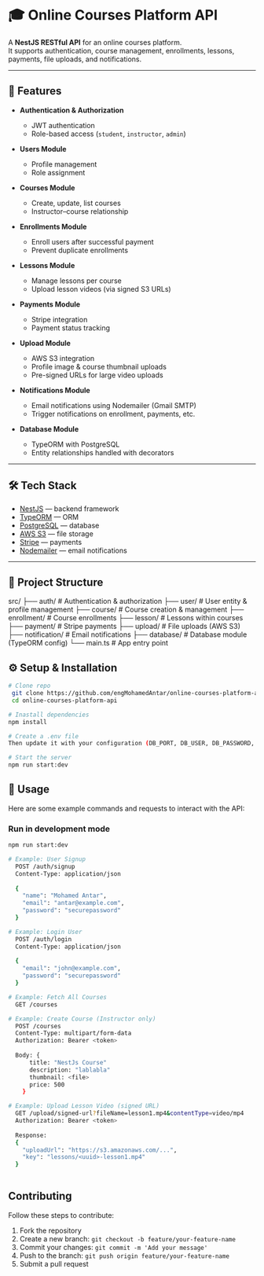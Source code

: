 # 🎓 Online Courses Platform API

A **NestJS RESTful API** for an online courses platform.  
It supports authentication, course management, enrollments, lessons, payments, file uploads, and notifications.

---
 
## 🚀 Features

- **Authentication & Authorization**  
  - JWT authentication  
  - Role-based access (`student`, `instructor`, `admin`)  

- **Users Module**  
  - Profile management  
  - Role assignment  

- **Courses Module**  
  - Create, update, list courses  
  - Instructor–course relationship  

- **Enrollments Module**  
  - Enroll users after successful payment  
  - Prevent duplicate enrollments  

- **Lessons Module**  
  - Manage lessons per course  
  - Upload lesson videos (via signed S3 URLs)  

- **Payments Module**  
  - Stripe integration  
  - Payment status tracking  

- **Upload Module**  
  - AWS S3 integration  
  - Profile image & course thumbnail uploads  
  - Pre-signed URLs for large video uploads  

- **Notifications Module**  
  - Email notifications using Nodemailer (Gmail SMTP)  
  - Trigger notifications on enrollment, payments, etc.  

- **Database Module**  
  - TypeORM with PostgreSQL  
  - Entity relationships handled with decorators  

---

## 🛠️ Tech Stack

- [NestJS](https://nestjs.com/) — backend framework  
- [TypeORM](https://typeorm.io/) — ORM  
- [PostgreSQL](https://www.postgresql.org/) — database  
- [AWS S3](https://aws.amazon.com/s3/) — file storage  
- [Stripe](https://stripe.com/) — payments  
- [Nodemailer](https://nodemailer.com/) — email notifications  

---

## 📂 Project Structure

src/
├── auth/ # Authentication & authorization
├── user/ # User entity & profile management
├── course/ # Course creation & management
├── enrollment/ # Course enrollments
├── lesson/ # Lessons within courses
├── payment/ # Stripe payments
├── upload/ # File uploads (AWS S3)
├── notification/ # Email notifications
├── database/ # Database module (TypeORM config)
└── main.ts # App entry point

## ⚙️ Setup & Installation
  ```bash
# Clone repo
   git clone https://github.com/engMohamedAntar/online-courses-platform-api.git
   cd online-courses-platform-api

# Inastall dependencies
  npm install

# Create a .env file
  Then update it with your configuration (DB_PORT, DB_USER, DB_PASSWORD, etc...)

# Start the server
  npm run start:dev

```
## 🧪 Usage

Here are some example commands and requests to interact with the API:

### Run in development mode
```bash
npm run start:dev

# Example: User Signup
  POST /auth/signup
  Content-Type: application/json
  
  {
    "name": "Mohamed Antar",
    "email": "antar@example.com",
    "password": "securepassword"
  }

# Example: Login User
  POST /auth/login
  Content-Type: application/json
  
  {
    "email": "john@example.com",
    "password": "securepassword"
  }

# Example: Fetch All Courses
  GET /courses

# Example: Create Course (Instructor only)
  POST /courses
  Content-Type: multipart/form-data
  Authorization: Bearer <token>
  
  Body: {
      title: "NestJs Course"
      description: "lablabla"
      thumbnail: <file>
      price: 500
    }

# Example: Upload Lesson Video (signed URL)
  GET /upload/signed-url?fileName=lesson1.mp4&contentType=video/mp4
  Authorization: Bearer <token>
  
  Response:
  {
    "uploadUrl": "https://s3.amazonaws.com/...",
    "key": "lessons/<uuid>-lesson1.mp4"
  }
   
```
## Contributing

Follow these steps to contribute:

1. Fork the repository  
2. Create a new branch: `git checkout -b feature/your-feature-name`  
3. Commit your changes: `git commit -m 'Add your message'`  
4. Push to the branch: `git push origin feature/your-feature-name`  
5. Submit a pull request
